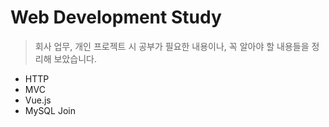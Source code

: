 # Web Development Study
> 회사 업무, 개인 프로젝트 시 공부가 필요한 내용이나, 꼭 알아야 할 내용들을 정리해 보았습니다.

- HTTP
- MVC
- Vue.js
- MySQL Join
